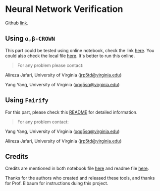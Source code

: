 # Neural Network Verification

Github [link](https://github.com/Elio-yang/nn-verification).

## Using ``α,β-CROWN``

This part could be tested using online notebook, check the link [here](https://colab.research.google.com/drive/1Zn8KTXAbsBEpoAEsOXPAEqiaMmyO-vW0?usp=sharing). You could also check the local file [here](AB-CROWN-Report.ipynb). It's better to run this online.


> For any problem please contact:

Alireza Jafari, University of Virginia (jrp5td@virginia.edu)

Yang Yang, University of Virginia (xqg5sq@virginia.edu)

## Using ``Fairify``

For this part, please check this [README](fairify/README.md) for detailed information.

> For any problem contact:

Yang Yang, University of Virginia (xqg5sq@virginia.edu)

Alireza Jafari, University of Virginia (jrp5td@virginia.edu)

## Credits

Credits are mentioned in both notebook file [here](https://colab.research.google.com/drive/1Zn8KTXAbsBEpoAEsOXPAEqiaMmyO-vW0?usp=sharing) and readme file [here](fairify/README.md).

Thanks for the authors who created and released these tools, and thanks for Prof. Elbaum for instructions duing this project.
